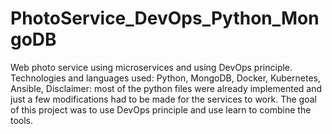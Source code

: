 # PhotoService_DevOps_Python_MongoDB
Web photo service using microservices and using DevOps principle.
Technologies and languages used: Python, MongoDB, Docker, Kubernetes, Ansible, 
Disclaimer: most of the python files were already implemented and just a few modifications had to be made for the services to work. The goal of this project was to use DevOps principle and use learn to combine the tools.
